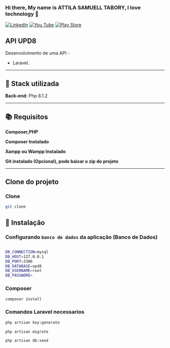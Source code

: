 

### Hi there, My name is ATTILA  SAMUELL TABORY, I love technology 👋

[![LinkedIn ](https://img.shields.io/badge/LinkedIn-0077B5?style=for-the-badge&logo=linkedin&logoColor=white)](https://www.linkedin.com/in/attila-samuell-98291216b/)
[![You Tube](https://img.shields.io/badge/YouTube-FF0000?style=for-the-badge&logo=youtube&logoColor=white)](https://www.youtube.com/channel/UCuX9fZZa3eR4LACYTPVZg5A/videos)
[![Play Store](https://img.shields.io/badge/Google_Play-414141?style=for-the-badge&logo=google-play&logoColor=white)](https://play.google.com/store/apps/details?id=attila.QRCodeGeradorLeitor)


## API UPD8 
Desenvolvimento de uma API  -
 + Laravel.
 

---
## 🔧 Stack utilizada

**Back-end:** Php 8.1.2

---
## 📚 Requisitos
**Composer,PHP**


**Composer Instalado**


**Xampp ou Wampp Instalado**


**Git instalado (Opcional), pode baixar o zip do projeto**



---
##  Clone do projeto 
### Clone
```bash
git clone 

```
## 🚀 Instalação



### Configurando `banco de dados` da aplicação (Banco de Dados) 
```bash

DB_CONNECTION=mysql
DB_HOST=127.0.0.1
DB_PORT=3306
DB_DATABASE=upd8
DB_USERNAME=root
DB_PASSWORD=

```

### Composer 
```bash
composer install

```

### Comandos Laravel necessarios  
```bash
php artisan key:generate
```

```bash
php artisan migrate
```

```bash
php artisan db:seed
```




